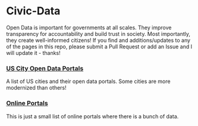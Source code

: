 # Civic-Data

Open Data is important for governments at all scales. They improve transparency for accountability and build trust in society. Most importantly, they create well-informed citizens! If you find and additions/updates to any of the pages in this repo, please submit a Pull Request or add an Issue and I will update it - thanks!

### [US City Open Data Portals](./US-Cities-ODPs.md)
A list of US cities and their open data portals. Some cities are more modernized than others!

### [Online Portals](./Online-Portals.md)
This is just a small list of online portals where there is a bunch of data.
